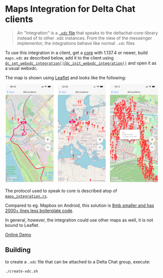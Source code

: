 # Maps Integration for Delta Chat clients

> An "Integration" is a [`.xdc` file](https://webxdc.org)
> that speaks to the deltachat-core-library instead of to other .xdc instances.
> From the view of the messenger implementor, the integrations behave like normal `.xdc` files

To use this integration in a client,
get a [core](https://github.com/deltachat/deltachat-core-rust/) with 1.137.4 or newer,
build `maps.xdc` as described below,
add it to the client using
[`dc_set_webxdc_integration()`/`dc_init_webxdc_integration()`](https://c.delta.chat/classdc__context__t.html#a60fd03f7cae5046ed2b33c095f41eec2)
and open it as a usual webxdc.

The map is shown using [Leaflet](https://leafletjs.com) and looks like the following:

![Maps Screenshot](images/screenshot.jpg)

The protocol used to speak to core is described atop of
[`maps_integration.rs`](https://github.com/deltachat/deltachat-core-rust/blob/main/src/webxdc/maps_integration.rs).

Compared to eg. Mapbox on Android, this solution is
[8mb smaller and has 2000+ lines less boilerplate code](https://github.com/deltachat/deltachat-android/pull/3005#pullrequestreview-2022776484).

In general, however, the integration could use other maps as well,
it is not bound to Leaflet.

[Online Demo](https://deltachat.github.io/maps/)

## Building

to create a `.xdc` file that can be attached to a Delta Chat group, execute:

```sh
./create-xdc.sh
```
